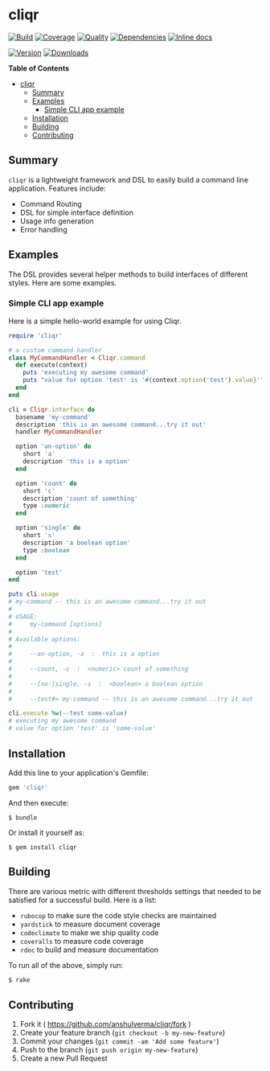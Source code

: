 # cliqr

[![Build](http://img.shields.io/travis-ci/anshulverma/cliqr.svg?style=flat-square)](https://travis-ci.org/anshulverma/cliqr)
[![Coverage](http://img.shields.io/codeclimate/coverage/github/anshulverma/cliqr.svg?style=flat-square)](https://codeclimate.com/github/anshulverma/cliqr)
[![Quality](http://img.shields.io/codeclimate/github/anshulverma/cliqr.svg?style=flat-square)](https://codeclimate.com/github/anshulverma/cliqr)
[![Dependencies](http://img.shields.io/gemnasium/anshulverma/cliqr.svg?style=flat-square)](https://gemnasium.com/anshulverma/cliqr)
[![Inline docs](http://inch-ci.org/github/anshulverma/cliqr.svg)](http://inch-ci.org/github/anshulverma/cliqr)

[![Version](http://img.shields.io/gem/v/cliqr.svg?style=flat-square)](https://rubygems.org/gems/cliqr)
[![Downloads](http://img.shields.io/gem/dt/cliqr.svg?style=flat-square)](https://rubygems.org/gems/cliqr)

<!-- markdown-toc start - Don't edit this section. Run M-x markdown-toc/generate-toc again -->
**Table of Contents**

- [cliqr](#cliqr)
    - [Summary](#summary)
    - [Examples](#examples)
        - [Simple CLI app example](#simple-cli-app-example)
    - [Installation](#installation)
    - [Building](#building)
    - [Contributing](#contributing)

<!-- markdown-toc end -->


## Summary

`cliqr` is a lightweight framework and DSL to easily build a command
line application. Features include:

- Command Routing
- DSL for simple interface definition
- Usage info generation
- Error handling

## Examples

The DSL provides several helper methods to build interfaces of different
styles. Here are some examples.

### Simple CLI app example

Here is a simple hello-world example for using Cliqr.

``` ruby
require 'cliqr'

# a custom command handler
class MyCommandHandler < Cliqr.command
  def execute(context)
    puts 'executing my awesome command'
    puts "value for option 'test' is '#{context.option('test').value}'"
  end
end

cli = Cliqr.interface do
  basename 'my-command'
  description 'this is an awesome command...try it out'
  handler MyCommandHandler

  option 'an-option' do
    short 'a'
    description 'this is a option'
  end

  option 'count' do
    short 'c'
    description 'count of something'
    type :numeric
  end

  option 'single' do
    short 's'
    description 'a boolean option'
    type :boolean
  end

  option 'test'
end

puts cli.usage
# my-command -- this is an awesome command...try it out
#
# USAGE:
#     my-command [options]
#
# Available options:
#
#     --an-option, -a  :  this is a option
#
#     --count, -c  :  <numeric> count of something
#
#     --[no-]single, -s  :  <boolean> a boolean option
#
#     --test#> my-command -- this is an awesome command...try it out

cli.execute %w(--test some-value)
# executing my awesome command
# value for option 'test' is 'some-value'
```

## Installation

Add this line to your application's Gemfile:

```ruby
gem 'cliqr'
```

And then execute:

    $ bundle

Or install it yourself as:

    $ gem install cliqr

## Building

There are various metric with different thresholds settings that needed
to be satisfied for a successful build. Here is a list:

- `rubocop` to make sure the code style checks are maintained
- `yardstick` to measure document coverage
- `codeclimate` to make we ship quality code
- `coveralls` to measure code coverage
- `rdoc` to build and measure documentation

To run all of the above, simply run:

```bash
$ rake
```

## Contributing

1. Fork it ( https://github.com/anshulverma/cliqr/fork )
2. Create your feature branch (`git checkout -b my-new-feature`)
3. Commit your changes (`git commit -am 'Add some feature'`)
4. Push to the branch (`git push origin my-new-feature`)
5. Create a new Pull Request
